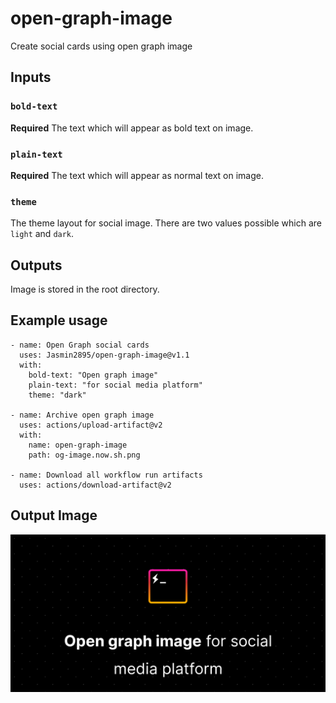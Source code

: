 # open-graph-image
Create social cards using open graph image


## Inputs

### `bold-text`

**Required** The text which will appear as bold text on image.

### `plain-text`

**Required** The text which will appear as normal text on image.

### `theme`

The theme layout for social image. There are two values possible which are `light` and `dark`.


## Outputs

Image is stored in the root directory.

## Example usage
```
- name: Open Graph social cards
  uses: Jasmin2895/open-graph-image@v1.1
  with:
    bold-text: "Open graph image"
    plain-text: "for social media platform"
    theme: "dark"

- name: Archive open graph image
  uses: actions/upload-artifact@v2
  with:
    name: open-graph-image
    path: og-image.now.sh.png

- name: Download all workflow run artifacts
  uses: actions/download-artifact@v2
```

## Output Image
![Output Image](og-image.now.sh.png)
